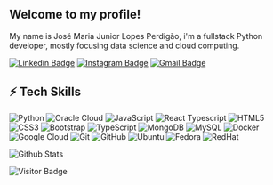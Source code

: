 ## Welcome to my profile!

My name is José Maria Junior Lopes Perdigão, i'm a fullstack Python developer, mostly focusing data science and cloud computing.

[![Linkedin Badge](https://img.shields.io/badge/-JoseJuniorTK-blue?style=flat-square&logo=Linkedin&logoColor=white&link=https://www.linkedin.com/in/josejuniortk/)](https://www.linkedin.com/in/josejuniortk/)
[![Instagram Badge](https://img.shields.io/badge/-JoseJuniorTK-purple?style=flat-square&logo=instagram&logoColor=white&link=https://www.instagram.com/josejp.tk/)](https://www.instagram.com/josejp.tk/)
[![Gmail Badge](https://img.shields.io/badge/-josemjuniortk@gmail.com-c14438?style=flat-square&logo=Gmail&logoColor=white&link=mailto:josemjuniortk@gmail.com)](mailto:josemjuniortk@gmail.com)

## ⚡ Tech Skills

![Python](https://img.shields.io/badge/-Python-black?style=flat-square&logo=Python&color=white)
![Oracle Cloud](https://img.shields.io/badge/Oracle-F80000?style=flat-square&logo=Oracle&logoColor=white)
![JavaScript](https://img.shields.io/badge/-JavaScript-black?style=flat-square&logo=javascript&color=orange)
![React Typescript](https://img.shields.io/badge/-React-black?style=flat-square&logo=react&color=blue)
![HTML5](https://img.shields.io/badge/-HTML5-E34F26?style=flat-square&logo=html5&logoColor=white)
![CSS3](https://img.shields.io/badge/-CSS3-1572B6?style=flat-square&logo=css3)
![Bootstrap](https://img.shields.io/badge/-Bootstrap-563D7C?style=flat-square&logo=bootstrap)
![TypeScript](https://img.shields.io/badge/-TypeScript-007ACC?style=flat-square&logo=typescript&color=white)
![MongoDB](https://img.shields.io/badge/-MongoDB-black?style=flat-square&logo=mongodb&color=yellow)
![MySQL](https://img.shields.io/badge/-MySQL-black?style=flat-square&logo=mysql&color=white)
![Docker](https://img.shields.io/badge/-Docker-black?style=flat-square&logo=docker&color=white)
![Google Cloud](https://img.shields.io/badge/Google%20Cloud-black?style=flat-square&logo=google-cloud&color=white)
![Git](https://img.shields.io/badge/-Git-black?style=flat-square&logo=git&color=white)
![GitHub](https://img.shields.io/badge/-GitHub-181717?style=flat-square&logo=github&color=blue)
![Ubuntu](https://img.shields.io/badge/Ubuntu-E95420?style=flat-square&logo=ubuntu&logoColor=white)
![Fedora](https://img.shields.io/badge/Fedora-294172?style=flat-square&logo=fedora&logoColor=white)
![RedHat](https://img.shields.io/badge/Red%20Hat-EE0000?style=flat-square&logo=redhat&logoColor=white)



![Github Stats](https://github-readme-stats.vercel.app/api?username=JoseJuniorTK&count_private=true&show_icons=true&include_all_commits=true)

![Visitor Badge](https://visitor-badge.laobi.icu/badge?page_id=JoseJuniorTK)
